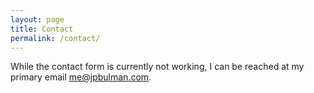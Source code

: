 ```yaml
---
layout: page
title: Contact
permalink: /contact/
---
```


<amp-img width="600" height="300" layout="responsive" src="/assets/images/email.png"></amp-img>

While the contact form is currently not working, I can be reached at my primary email <a href="mailto:someone@example.com">me@jpbulman.com</a>. 
